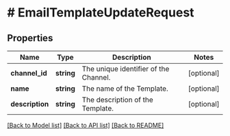 # # EmailTemplateUpdateRequest

## Properties

Name | Type | Description | Notes
------------ | ------------- | ------------- | -------------
**channel_id** | **string** | The unique identifier of the Channel. | [optional]
**name** | **string** | The name of the Template. | [optional]
**description** | **string** | The description of the Template. | [optional]

[[Back to Model list]](../../README.md#models) [[Back to API list]](../../README.md#endpoints) [[Back to README]](../../README.md)
